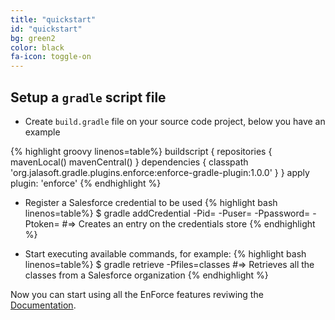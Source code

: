 ```yaml
---
title: "quickstart"
id: "quickstart"
bg: green2
color: black
fa-icon: toggle-on
---
```


## Setup a `gradle` script file

- Create `build.gradle` file on your source code project, below you have an example

{% highlight groovy linenos=table%}
buildscript {
   repositories {
       mavenLocal()
       mavenCentral()
   }
   dependencies {
       classpath 'org.jalasoft.gradle.plugins.enforce:enforce-gradle-plugin:1.0.0'
   }
}
apply plugin: 'enforce'
{% endhighlight %}

- Register a Salesforce credential to be used
{% highlight bash linenos=table%}
   $ gradle addCredential  -Pid=<identifier> 
                           -Puser=<USER NAME> 
                           -Ppassword=<PASSWORD> 
                           -Ptoken=<SECURITY TOKEN>
   #=> Creates an entry on the credentials store
{% endhighlight %}

- Start executing available commands, for example:
{% highlight bash linenos=table%}
   $ gradle retrieve -Pfiles=classes
   #=> Retrieves all the classes from a Salesforce organization
{% endhighlight %}

Now you can start using all the EnForce features reviwing the [Documentation](/docs/home).

